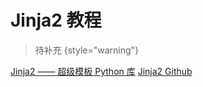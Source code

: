 # Jinja2 教程

<show-structure depth="2"/>

> 待补充
{style="warning"}


<seealso>
<category ref="ref_docs">
    <a href="https://mp.weixin.qq.com/s/ZAyeoQm4oVR69Mdjd4HPsQ">Jinja2 —— 超级模板 Python 库</a>
</category>
<category ref="ref_github">
    <a href="https://palletsprojects.com/p/jinja/">Jinja2 Github</a>
</category>
<category ref="ref_issues">
</category>
<category ref="ref_hf"></category>
<category ref="ref_ms"></category>
</seealso>